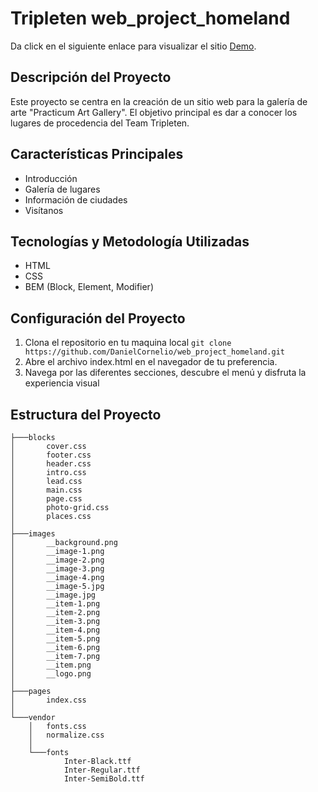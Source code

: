 # Tripleten web_project_homeland

Da click en el siguiente enlace para visualizar el sitio [Demo](https://danielcornelio.github.io/web_project_homeland/).


## Descripción del Proyecto

Este proyecto se centra en la creación de un sitio web para la galería de arte "Practicum Art Gallery". El objetivo principal es dar a conocer los lugares de procedencia del Team Tripleten.

## Características Principales

- Introducción
- Galería de lugares
- Información de ciudades
- Visítanos

## Tecnologías y Metodología Utilizadas

- HTML
- CSS
- BEM (Block, Element, Modifier)

## Configuración del Proyecto

1. Clona el repositorio en tu maquina local `git clone https://github.com/DanielCornelio/web_project_homeland.git`
2. Abre el archivo index.html en el navegador de tu preferencia.
3. Navega por las diferentes secciones, descubre el menú y disfruta la experiencia visual

## Estructura del Proyecto

```.
├───blocks
│       cover.css
│       footer.css
│       header.css
│       intro.css
│       lead.css
│       main.css
│       page.css
│       photo-grid.css
│       places.css
│
├───images
│       __background.png
│       __image-1.png
│       __image-2.png
│       __image-3.png
│       __image-4.png
│       __image-5.jpg
│       __image.jpg
│       __item-1.png
│       __item-2.png
│       __item-3.png
│       __item-4.png
│       __item-5.png
│       __item-6.png
│       __item-7.png
│       __item.png
│       __logo.png
│
├───pages
│       index.css
│
└───vendor
    │   fonts.css
    │   normalize.css
    │
    └───fonts
            Inter-Black.ttf
            Inter-Regular.ttf
            Inter-SemiBold.ttf
```
